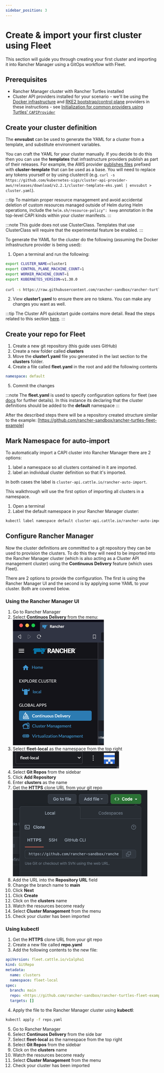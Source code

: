 ```yaml
---
sidebar_position: 3
---
```


# Create & import your first cluster using Fleet

This section will guide you through creating your first cluster and importing it into Rancher Manager using a GitOps workflow with Fleet.

## Prerequisites

- Rancher Manager cluster with Rancher Turtles installed
- Cluster API providers installed for your scenario - we'll be using the [Docker infrastructure](https://github.com/kubernetes-sigs/cluster-api/tree/main/test/infrastructure/docker) and [RKE2 bootstrap/control plane](https://github.com/rancher-sandbox/cluster-api-provider-rke2) providers in these instructions - see [Initialization for common providers using Turtles' `CAPIProvider`](../../tasks/capi-operator/capiprovider_resource.md)

## Create your cluster definition

The **envsubst** can be used to generate the YAML for a cluster from a template, and substitute environment variables.

You can craft the YAML for your cluster manually. If you decide to do this then you can use the **templates** that infrastructure providers publish as part of their releases. For example, the AWS provider [publishes files](https://github.com/kubernetes-sigs/cluster-api-provider-aws/releases/tag/v2.2.1) prefixed with **cluster-template** that can be used as a base. You will need to replace any tokens yourself or by using clusterctl (e.g. `curl -s https://github.com/kubernetes-sigs/cluster-api-provider-aws/releases/download/v2.2.1/cluster-template-eks.yaml | envsubst > cluster.yaml`).

:::tip
To maintain proper resource management and avoid accidental deletion of custom resources managed outside of Helm during Helm operations, include the `helm.sh/resource-policy": keep` annotation in the top-level CAPI kinds within your cluster manifests.
:::

:::note
This guide does not use ClusterClass. Templates that use ClusterClass will require that the experimental feature be enabled.
:::

To generate the YAML for the cluster do the following (assuming the Docker infrastructure provider is being used):

1. Open a terminal and run the following:

```bash
export CLUSTER_NAME=cluster1
export CONTROL_PLANE_MACHINE_COUNT=1
export WORKER_MACHINE_COUNT=1
export KUBERNETES_VERSION=v1.30.0

curl -s https://raw.githubusercontent.com/rancher-sandbox/rancher-turtles-fleet-example/templates/docker-rke2.yaml | envsubst > cluster1.yaml
```

2. View **cluster1.yaml** to ensure there are no tokens. You can make any changes you want as well.

:::tip
The Cluster API quickstart guide contains more detail. Read the steps related to this section [here](https://cluster-api.sigs.k8s.io/user/quick-start.html#required-configuration-for-common-providers).
:::

## Create your repo for Fleet

1. Create a new git repository (this guide uses GitHub)
2. Create a new folder called **clusters**
3. Move the **cluster1.yaml** file you generated in the last section to the **clusters** folder.
4. Create a file called **fleet.yaml** in the root and add the following contents

```yaml
namespace: default
```

5. Commit the changes

:::note
The **fleet.yaml** is used to specify configuration options for fleet (see [docs](https://fleet.rancher.io/ref-fleet-yaml) for further details). In this instance its declaring that the cluster definitions should be added to the **default** namespace
:::

After the described steps there will be a repository created structure similar to the example: [https://github.com/rancher-sandbox/rancher-turtles-fleet-example]

## Mark Namespace for auto-import

To automatically import a CAPI cluster into Rancher Manager there are 2 options:

1. label a namespace so all clusters contained in it are imported.
2. label an individual cluster definition so that it's imported.

In both cases the label is `cluster-api.cattle.io/rancher-auto-import`.

This walkthrough will use the first option of importing all clusters in a namespace.

1. Open a terminal
2. Label the default namespace in your Rancher Manager cluster:

```bash
kubectl label namespace default cluster-api.cattle.io/rancher-auto-import=true
```

## Configure Rancher Manager

Now the cluster definitions are committed to a git repository they can be used to provision the clusters. To do this they will need to be imported into the Rancher Manager cluster (which is also acting as a Cluster API management cluster) using the **Continuous Delivery** feature (which uses Fleet).

There are 2 options to provide the configuration. The first is using the Rancher Manager UI and the second is by applying some YAML to your cluster. Both are covered below.

### Using the Rancher Manager UI

1. Go to Rancher Manager
2. Select **Continuos Delivery** from the menu:
![sidebar](sidebar.png)
3. Select **fleet-local** as the namespace from the top right
![namespace](ns.png)
4. Select **Git Repos** from the sidebar
5. Click **Add Repository**
6. Enter **clusters** as the name
7. Get the **HTTPS** clone URL from your git repo
![git clone url](gh_clone.png)
8. Add the URL into the **Repository URL** field
9. Change the branch name to **main**
10. Click **Next**
11. Click **Create**
12. Click on the **clusters** name
13. Watch the resources become ready
14. Select **Cluster Management** from the menu
15. Check your cluster has been imported

### Using kubectl

1. Get the **HTTPS** clone URL from your git repo
2. Create a new file called **repo.yaml**
3. Add the following contents to the new file:

```yaml
apiVersion: fleet.cattle.io/v1alpha1
kind: GitRepo
metadata:
  name: clusters
  namespace: fleet-local
spec:
  branch: main
  repo: <https://github.com/rancher-sandbox/rancher-turtles-fleet-example.git>
  targets: []
```

4. Apply the file to the Rancher Manager cluster using **kubectl**:

```bash
kubectl apply -f repo.yaml
```

5. Go to Rancher Manager
6. Select **Continuos Delivery** from the side bar
7. Select **fleet-local** as the namespace from the top right
8. Select **Git Repos** from the sidebar
9. Click on the **clusters** name
10. Watch the resources become ready
11. Select **Cluster Management** from the menu
12. Check your cluster has been imported

